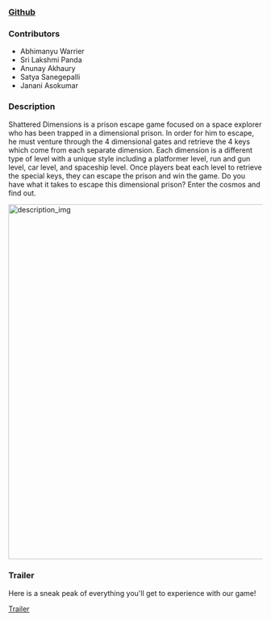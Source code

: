 
### [Github](https://github.com/AnunayAkhaury/ShatteredDimensions/tree/main/shattered-dimensions) ###

### Contributors ###

- Abhimanyu Warrier
- Sri Lakshmi Panda
- Anunay Akhaury
- Satya Sanegepalli
- Janani Asokumar

### Description ###

Shattered Dimensions is a prison escape game focused on a space explorer who has been trapped in a dimensional prison. In order for him to escape, he must venture through the 4 dimensional gates and retrieve the 4 keys which come from each separate dimension. Each dimension is a different type of level with a unique style including a platformer level, run and gun level, car level, and spaceship level. Once players beat each level to retrieve the special keys, they can escape the prison and win the game. Do you have what it takes to escape this dimensional prison? Enter the cosmos and find out.

<img width="703" alt="description_img" src="https://github.com/user-attachments/assets/29c5eb92-f73c-4751-8a96-af77d45707c1" />


### Trailer ###

Here is a sneak peak of everything you'll get to experience with our game!

[Trailer](https://drive.google.com/file/d/1Ht-ruP10oO0T36JzJcxL-_fcT0HjZC8E/view?usp=drive_link)



